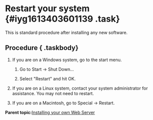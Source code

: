 # Restart your system {#iyg1613403601139 .task}

This is standard procedure after installing any new software.

## Procedure { .taskbody}

1.  If you are on a Windows system, go to the start menu.

    1.  Go to Start -\> Shut Down...

    2.  Select "Restart" and hit OK.

2.  If you are on a Linux system, contact your system administrator for assistance. You may not need to restart.

3.  If you are on a Macintosh, go to Special -\> Restart.


**Parent topic:**[Installing your own Web Server](sll1613403600978.md)

